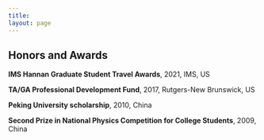 ```yaml
---
title:
layout: page
---
```


## Honors and Awards

<p> <strong>IMS Hannan Graduate Student Travel Awards</strong>, 2021, IMS, US </p>
<p> </p>

<p> <strong>TA/GA Professional Development Fund</strong>, 2017, Rutgers-New Brunswick, US </p>
<p> </p>

<p> <strong>Peking University scholarship</strong>, 2010, China </p>
<p> </p>

<p> <strong>Second Prize in National Physics Competition for College Students</strong>, 2009, China </p>
<p> </p>
